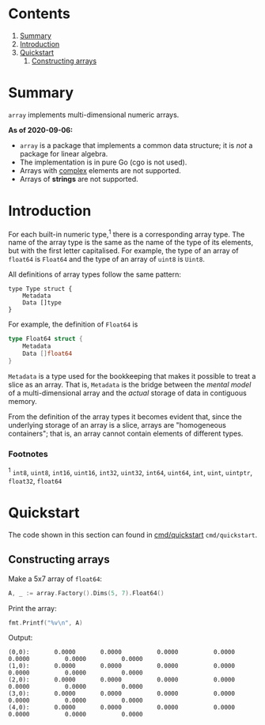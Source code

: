 # Contents
1. [Summary](#Summary)
1. [Introduction](#Introduction)
1. [Quickstart](#Quickstart)
    1. [Constructing arrays](#Constructing-arrays)

# Summary
`array` implements multi-dimensional numeric arrays. 

**As of 2020-09-06:**
- `array` is a package that implements a common data structure; it is *not* a package for linear algebra.
- The implementation is in pure Go (cgo is not used).
- Arrays with [complex](https://golang.org/pkg/math/cmplx/) elements are not supported.
- Arrays of **strings** are not supported.

# Introduction
For each built-in numeric type,<sup>1</sup> there is a corresponding array type. The name of the array type is the same as the name of the type of its elements, but with the first letter capitalised. For example, the type of an array of `float64` is `Float64` and the type of an array of `uint8` is `Uint8`.

All definitions of array types follow the same pattern:

```
type Type struct {
	Metadata
	Data []type
}
```

For example, the definition of `Float64` is

```go
type Float64 struct {
	Metadata
	Data []float64
}
```
`Metadata` is a type used for the bookkeeping that makes it possible to treat a slice as an array. That is, `Metadata` is the bridge between the *mental model* of a multi-dimensional array and the *actual* storage of data in contiguous memory.

From the definition of the array types it becomes evident that, since the underlying storage of an array is a slice, arrays are "homogeneous containers"; that is, an array cannot contain elements of different types.

### Footnotes
<sup>1</sup> `int8`, `uint8`, `int16`, `uint16`, `int32`, `uint32`, `int64`, `uint64`, `int`, `uint`, `uintptr`, `float32`, `float64`

# Quickstart
The code shown in this section can found in [cmd/quickstart](cmd/quickstart) `cmd/quickstart`.

## Constructing arrays
Make a 5x7 array of `float64`:
```go
A, _ := array.Factory().Dims(5, 7).Float64()
```

Print the array:
```go
fmt.Printf("%v\n", A)
```

Output:
```
(0,0):       0.0000	      0.0000	      0.0000	      0.0000	      0.0000	      0.0000	      0.0000	
(1,0):       0.0000	      0.0000	      0.0000	      0.0000	      0.0000	      0.0000	      0.0000	
(2,0):       0.0000	      0.0000	      0.0000	      0.0000	      0.0000	      0.0000	      0.0000	
(3,0):       0.0000	      0.0000	      0.0000	      0.0000	      0.0000	      0.0000	      0.0000	
(4,0):       0.0000	      0.0000	      0.0000	      0.0000	      0.0000	      0.0000	      0.0000
```

